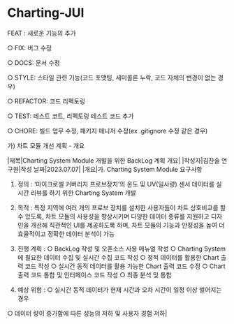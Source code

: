 # Charting-JUI
FEAT : 새로운 기능의 추가


○ FIX: 버그 수정


○ DOCS: 문서 수정


○ STYLE: 스타일 관련 기능(코드 포맷팅, 세미콜론 누락, 코드 자체의 변경이 없는 경우)


○ REFACTOR: 코드 리펙토링


○ TEST: 테스트 코트, 리펙토링 테스트 코드 추가


○ CHORE: 빌드 업무 수정, 패키지 매니저 수정(ex .gitignore 수정 같은 경우)

가) 차트 모듈 개선 계획 - 개요

|제목|Charting System Module 개발을 위한 BackLog 계획 개요|
|작성자|김찬솔 연구원|작성 날짜|2023.07.07|
|개요|가. Charting System Module 요구사항
 1) 정의 : ‘마이크로셀 커버리지 프로브장치‘의 온도 및 UV(일사량) 센서 
  데이터를 실시간 리뷰를 하기 위한 Charting System 개발

 2) 목적 : 특정 지역에 여러 개의 프로브 장치를 설치한 사용자들이 차트 
  상호비교를 할 수 있도록, 차트 모듈의 사용성을 향상시키며 다양한 
  데이터 종류를 지원하고 디자인을 개선해 직관적인 UI를 제공하도록 
  하며, 차트 모듈의 기능과 안정성을 높여 더 효율적이고 정확한 데이터 
  분석이 가능

 3) 진행 계획 : 
  ○ BackLog 작성 및 오픈소스 사용 매뉴얼 작성
  ○ Charting System에 필요한 데이터 수집 및 실시간 수집 코드 작성
  ○ 정적 데이터를 활용한 Chart 출력 코드 작성
  ○ 실시간 동적 데이터를 활용 가능한 Chart 출력 코드 수정
  ○ Chart 출력 코드 통합 및 인터페이스 코드 작성
  ○ 최종 분석 및 통합

 4) 예상 위험 : 
  ○ 실시간 동적 데이터가 현재 시간과 오차 시간이 일정 이상 
   벌어지는 경우

  ○ 데이터 량이 증가함에 따른 성능의 저하 및 사용자 경험 저하|
